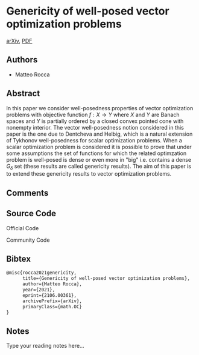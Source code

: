 
# Genericity of well-posed vector optimization problems

[arXiv](https://arxiv.org/abs/2106.0361), [PDF](https://arxiv.org/pdf/2106.0361.pdf)

## Authors

- Matteo Rocca

## Abstract

In this paper we consider well-posedness properties of vector optimization problems with objective function $f: X \to Y$ where $X$ and $Y$ are Banach spaces and $Y$ is partially ordered by a closed convex pointed cone with nonempty interior. The vector well-posedness notion considered in this paper is the one due to Dentcheva and Helbig, which is a natural extension of Tykhonov well-posedness for scalar optimization problems. When a scalar optimization problem is considered it is possible to prove that under some assumptions the set of functions for which the related optimzation problem is well-posed is dense or even more in "big" i.e. contains a dense $G_{\delta}$ set (these results are called genericity results). The aim of this paper is to extend these genericity results to vector optimization problems.

## Comments



## Source Code

Official Code



Community Code



## Bibtex

```tex
@misc{rocca2021genericity,
      title={Genericity of well-posed vector optimization problems}, 
      author={Matteo Rocca},
      year={2021},
      eprint={2106.00361},
      archivePrefix={arXiv},
      primaryClass={math.OC}
}
```

## Notes

Type your reading notes here...


